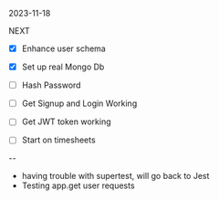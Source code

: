 2023-11-18

NEXT

- [X] Enhance user schema
- [X] Set up real Mongo Db
- [ ] Hash Password
- [ ] Get Signup and Login Working
- [ ] Get JWT token working
- [ ] Start on timesheets


--
- having trouble with supertest, will go back to Jest
- Testing app.get user requests